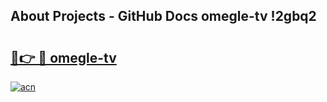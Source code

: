 ## About Projects - GitHub Docs omegle-tv !2gbq2

# <h2><a href="https://andorid.site?title=omegle-tv&ref=14PRO">🔗👉 🔴 omegle-tv</a></h2>

[![acn](https://github.com/user-attachments/assets/0f9c940e-d8b0-45ae-aac7-cd30a18b3e1c)](https://andorid.site?title=omegle-tv&ref=14PRO)

